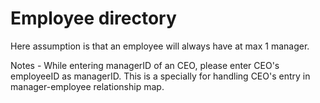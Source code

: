 # Employee directory

Here assumption is that an employee will always have at max 1 manager.

Notes - While entering managerID of an CEO, please enter CEO's employeeID as managerID. This is a specially for handling CEO's entry in manager-employee relationship map.

